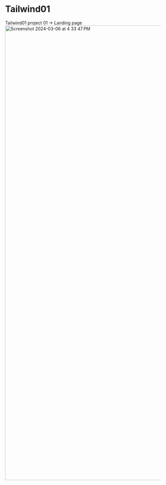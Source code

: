# Tailwind01
Tailwind01 project 01 -> Landing page
<img width="1470" alt="Screenshot 2024-03-06 at 4 33 47 PM" src="https://github.com/Kaushikwagh/Tailwind01/assets/142978390/3119cf39-dfb0-4683-8419-0457b12f07a2">

